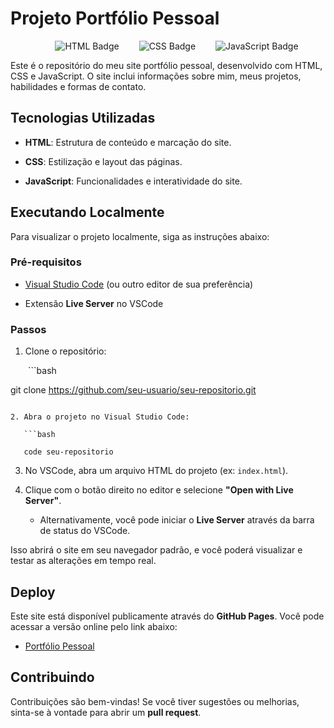 # Projeto Portfólio Pessoal


<div align="center">
  <img src="https://img.shields.io/badge/HTML-5-orange?style=for-the-badge&logo=html5" alt="HTML Badge" />
  <img src="https://img.shields.io/badge/CSS-3-blue?style=for-the-badge&logo=css3&logoColor=white" alt="CSS Badge" />
  <img src="https://img.shields.io/badge/JavaScript-ES6+-yellow?style=for-the-badge&logo=javascript&logoColor=black" alt="JavaScript Badge" />
</div>

Este é o repositório do meu site portfólio pessoal, desenvolvido com HTML, CSS e JavaScript. O site inclui informações sobre mim, meus projetos, habilidades e formas de contato.


## Tecnologias Utilizadas


- **HTML**: Estrutura de conteúdo e marcação do site.

- **CSS**: Estilização e layout das páginas.

- **JavaScript**: Funcionalidades e interatividade do site.


## Executando Localmente


Para visualizar o projeto localmente, siga as instruções abaixo:


### Pré-requisitos


- [Visual Studio Code](https://code.visualstudio.com/) (ou outro editor de sua preferência)

- Extensão **Live Server** no VSCode


### Passos


1. Clone o repositório:

  ```bash

   git clone https://github.com/seu-usuario/seu-repositorio.git

```

2. Abra o projeto no Visual Studio Code:

   ```bash

   code seu-repositorio

```

3. No VSCode, abra um arquivo HTML do projeto (ex: `index.html`).

4. Clique com o botão direito no editor e selecione **"Open with Live Server"**.  

   - Alternativamente, você pode iniciar o **Live Server** através da barra de status do VSCode.


Isso abrirá o site em seu navegador padrão, e você poderá visualizar e testar as alterações em tempo real.


## Deploy


Este site está disponível publicamente através do **GitHub Pages**. Você pode acessar a versão online pelo link abaixo:


- [Portfólio Pessoal](https://iyumw.github.io/seu-repositorio)


## Contribuindo


Contribuições são bem-vindas! Se você tiver sugestões ou melhorias, sinta-se à vontade para abrir um **pull request**.